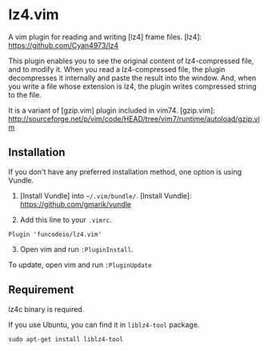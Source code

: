 # lz4.vim
A vim plugin for reading and writing [lz4] frame files.
[lz4]: https://github.com/Cyan4973/lz4

This plugin enables you to see the original content of lz4-compressed file, and to modify it. When you read a lz4-compressed file, the plugin decompresses it internally and paste the result into the window. And, when you write a file whose extension is lz4, the plugin writes compressed string to the file.

It is a variant of [gzip.vim] plugin included in vim74.
[gzip.vim]: http://sourceforge.net/p/vim/code/HEAD/tree/vim7/runtime/autoload/gzip.vim

## Installation 
If you don't have any preferred installation method, one option is using Vundle.

1. [Install Vundle] into `~/.vim/bundle/`.
[Install Vundle]: https://github.com/gmarik/vundle

2. Add this line to your `.vimrc`.

  ```Plugin 'funcodeio/lz4.vim'```

3. Open vim and run `:PluginInstall`.

  To update, open vim and run `:PluginUpdate`

## Requirement 

lz4c binary is required.

If you use Ubuntu, you can find it in `liblz4-tool` package.

  ```sudo apt-get install liblz4-tool```
